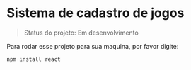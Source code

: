 <h1> Sistema de cadastro de jogos </h1>

> Status do projeto: Em desenvolvimento

Para rodar esse projeto para sua maquina, por favor digite:


```
npm install react
```
